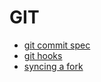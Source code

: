 # GIT

- [git commit spec](commit_specification.md)
- [git hooks](hooks.md)
- [syncing a fork](syncing_a_fork.md)
